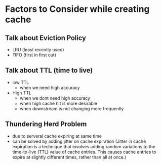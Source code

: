 # Factors to Consider while creating cache
## Talk about Eviction Policy
  - LRU (least recently used)
  - FIFO (first in first out)
## Talk about TTL (time to live)
  - low TTL
    - when we need high accuracy 
  - High TTL
    - when we dont need high accuracy
    - when high cache hit is more desirable 
    - when downstream is not changing more frequently
    

## Thundering Herd Problem
  - due to serveral cache expiring at same time
  - can be solved by adding jitter on cache expiration
    (Jitter in cache expiration is a technique that involves adding random variations to the time-to-live (TTL) value of cache entries. This causes cache entries to expire at slightly different times, rather than all at once.)
